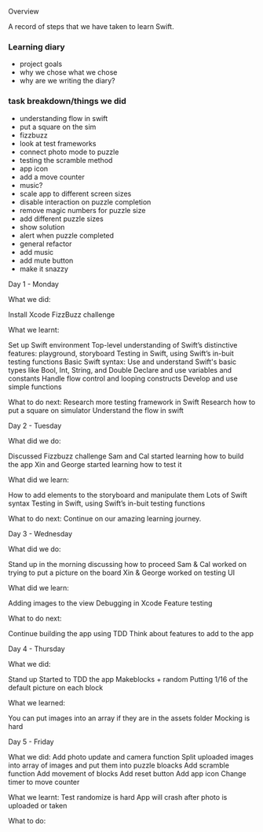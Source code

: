 Overview

A record of steps that we have taken to learn Swift.
### Learning diary

- project goals
- why we chose what we chose
- why are we writing the diary?


### task breakdown/things we did

- understanding flow in swift
- put a square on the sim
- fizzbuzz
- look at test frameworks
- connect photo mode to puzzle
- testing the scramble method
- app icon
- add a move counter
- music?
- scale app to different screen sizes
- disable interaction on puzzle completion
- remove magic numbers for puzzle size
- add different puzzle sizes
- show solution
- alert when puzzle completed
- general refactor
- add music
- add mute button
- make it snazzy


Day 1 - Monday

What we did:

Install Xcode
FizzBuzz challenge

What we learnt:

Set up Swift environment
Top-level understanding of Swift’s distinctive features: playground, storyboard
Testing in Swift, using Swift’s in-buit testing functions
Basic Swift syntax:
Use and understand Swift's basic types like Bool, Int, String, and Double
Declare and use variables and constants
Handle flow control and looping constructs
Develop and use simple functions

What to do next:
Research more testing framework in Swift
Research how to put a square on simulator
Understand the flow in swift


Day 2 - Tuesday

What did we do:

Discussed Fizzbuzz challenge
Sam and Cal started learning how to build the app
Xin and George started learning how to test it

What did we learn:

How to add elements to the storyboard and manipulate them
Lots of Swift syntax
Testing in Swift, using Swift’s in-buit testing functions

What to do next:
Continue on our amazing learning journey.


Day 3 - Wednesday

What did we do:

Stand up in the morning discussing how to proceed
Sam & Cal worked on trying to put a picture on the board
Xin & George worked on testing UI

What did we learn:

Adding images to the view
Debugging in Xcode
Feature testing

What to do next:

Continue building the app using TDD
Think about features to add to the app

Day 4 - Thursday

What we did:

Stand up
Started to TDD the app
Makeblocks + random
Putting 1/16 of the default picture on each block

What we learned:

You can put images into an array if they are in the assets folder
Mocking is hard

Day 5 - Friday

What we did:
Add photo update and camera function
Split uploaded images into array of images and put them into puzzle bloacks
Add scramble function
Add movement of blocks
Add reset button
Add app icon
Change timer to move counter

What we learnt:
Test randomize is hard
App will crash after photo is uploaded or taken

What to do:
